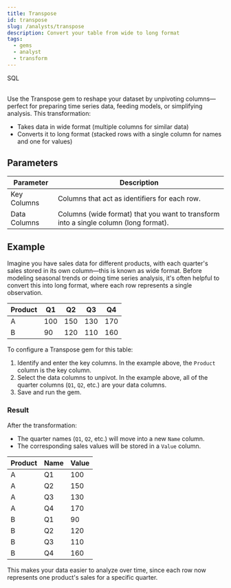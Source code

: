 ```yaml
---
title: Transpose
id: transpose
slug: /analysts/transpose
description: Convert your table from wide to long format
tags:
  - gems
  - analyst
  - transform
---
```


<span class="badge">SQL</span><br/><br/>

Use the Transpose gem to reshape your dataset by unpivoting columns—perfect for preparing time series data, feeding models, or simplifying analysis. This transformation:

- Takes data in wide format (multiple columns for similar data)
- Converts it to long format (stacked rows with a single column for names and one for values)

## Parameters

| Parameter    | Description                                                                          |
| ------------ | ------------------------------------------------------------------------------------ |
| Key Columns  | Columns that act as identifiers for each row.                                        |
| Data Columns | Columns (wide format) that you want to transform into a single column (long format). |

## Example

Imagine you have sales data for different products, with each quarter's sales stored in its own column—this is known as wide format. Before modeling seasonal trends or doing time series analysis, it's often helpful to convert this into long format, where each row represents a single observation.

<div class="table-example">

| Product | Q1  | Q2  | Q3  | Q4  |
| ------- | --- | --- | --- | --- |
| A       | 100 | 150 | 130 | 170 |
| B       | 90  | 120 | 110 | 160 |

</div>

To configure a Transpose gem for this table:

1. Identify and enter the key columns. In the example above, the `Product` column is the key column.
1. Select the data columns to unpivot. In the example above, all of the quarter columns (`Q1`, `Q2`, etc.) are your data columns.
1. Save and run the gem.

### Result

After the transformation:

- The quarter names (`Q1`, `Q2`, etc.) will move into a new `Name` column.
- The corresponding sales values will be stored in a `Value` column.

<div class="table-example">

| Product | Name | Value |
| ------- | ---- | ----- |
| A       | Q1   | 100   |
| A       | Q2   | 150   |
| A       | Q3   | 130   |
| A       | Q4   | 170   |
| B       | Q1   | 90    |
| B       | Q2   | 120   |
| B       | Q3   | 110   |
| B       | Q4   | 160   |

</div>

This makes your data easier to analyze over time, since each row now represents one product's sales for a specific quarter.

